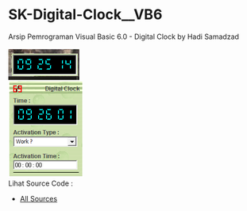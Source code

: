 # SK-Digital-Clock__VB6
Arsip Pemrograman Visual Basic 6.0 - Digital Clock by Hadi Samadzad<br><br>
<img src="https://github.com/RizkyKhapidsyah/SK-Digital-Clock__VB6/blob/main/result/001.PNG"><br>
<img src="https://github.com/RizkyKhapidsyah/SK-Digital-Clock__VB6/blob/main/result/002.PNG"><br>
Lihat Source Code : <br>
- <a href="https://github.com/RizkyKhapidsyah/SK-Digital-Clock__VB6">All Sources</a>
